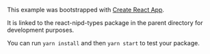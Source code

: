 This example was bootstrapped with [Create React App](https://github.com/facebook/create-react-app).

It is linked to the react-nipd-types package in the parent directory for development purposes.

You can run `yarn install` and then `yarn start` to test your package.
